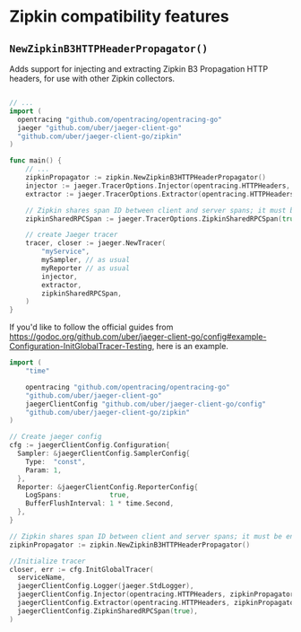 # Zipkin compatibility features

## `NewZipkinB3HTTPHeaderPropagator()`

Adds support for injecting and extracting Zipkin B3 Propagation HTTP headers,
for use with other Zipkin collectors.

```go

// ...
import (
  opentracing "github.com/opentracing/opentracing-go"
  jaeger "github.com/uber/jaeger-client-go"
  "github.com/uber/jaeger-client-go/zipkin"
)

func main() {
	// ...
	zipkinPropagator := zipkin.NewZipkinB3HTTPHeaderPropagator()
	injector := jaeger.TracerOptions.Injector(opentracing.HTTPHeaders, zipkinPropagator)
	extractor := jaeger.TracerOptions.Extractor(opentracing.HTTPHeaders, zipkinPropagator)

	// Zipkin shares span ID between client and server spans; it must be enabled via the following option.
	zipkinSharedRPCSpan := jaeger.TracerOptions.ZipkinSharedRPCSpan(true)

	// create Jaeger tracer
	tracer, closer := jaeger.NewTracer(
		"myService",
		mySampler, // as usual
		myReporter // as usual
		injector,
		extractor,
		zipkinSharedRPCSpan,
	)
}
```

If you'd like to follow the official guides from https://godoc.org/github.com/uber/jaeger-client-go/config#example-Configuration-InitGlobalTracer-Testing, here is an example.

```go
import (
	"time"

	opentracing "github.com/opentracing/opentracing-go"
	"github.com/uber/jaeger-client-go"
	jaegerClientConfig "github.com/uber/jaeger-client-go/config"
	"github.com/uber/jaeger-client-go/zipkin"
)

// Create jaeger config
cfg := jaegerClientConfig.Configuration{
  Sampler: &jaegerClientConfig.SamplerConfig{
	Type:  "const",
	Param: 1,
  },
  Reporter: &jaegerClientConfig.ReporterConfig{
	LogSpans:            true,
	BufferFlushInterval: 1 * time.Second,
  },
}

// Zipkin shares span ID between client and server spans; it must be enabled via the following option.
zipkinPropagator := zipkin.NewZipkinB3HTTPHeaderPropagator()

//Initialize tracer
closer, err := cfg.InitGlobalTracer(
  serviceName,
  jaegerClientConfig.Logger(jaeger.StdLogger),
  jaegerClientConfig.Injector(opentracing.HTTPHeaders, zipkinPropagator),
  jaegerClientConfig.Extractor(opentracing.HTTPHeaders, zipkinPropagator),
  jaegerClientConfig.ZipkinSharedRPCSpan(true),
)
```

